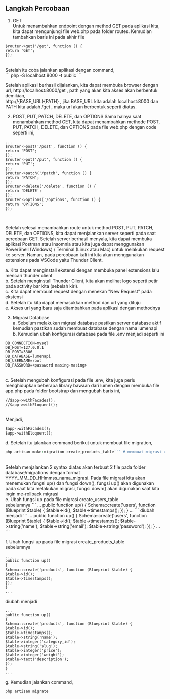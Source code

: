 ## Langkah Percobaan 
1. GET <br>
Untuk menambahkan endpoint dengan method GET pada aplikasi kita, kita dapat mengunjungi file web.php pada folder routes. Kemudian tambahkan baris ini pada akhir file <br>

```...
$router->get('/get', function () {
return 'GET';
});
```
<br>
Setelah itu coba jalankan aplikasi dengan command,<br>
```
php -S localhost:8000 -t public
```
<br>


Setelah aplikasi berhasil dijalankan, kita dapat membuka browser dengan url,
http://localhost:8000/get , path yang akan kita akses akan berbentuk demikian, <br>
http://{BASE_URL}{PATH} , jika BASE_URL kita adalah localhost:8000 dan PATH kita
adalah /get , maka url akan berbentuk seperti diatas. <br>

2. POST, PUT, PATCH, DELETE, dan OPTIONS
Sama halnya saat menambahkan method GET, kita dapat menambahkan methode
POST, PUT, PATCH, DELETE, dan OPTIONS pada file web.php dengan code seperti
ini, <br>

```
...
$router->post('/post', function () {
return 'POST';
});
$router->put('/put', function () {
return 'PUT';
});
$router->patch('/patch', function () {
return 'PATCH';
});
$router->delete('/delete', function () {
return 'DELETE';
});
$router->options('/options', function () {
return 'OPTIONS';
});
```
<br>

Setelah selesai menambahkan route untuk method POST, PUT, PATCH, DELETE, dan
OPTIONS, kita dapat menjalankan server seperti pada saat percobaan GET. Setelah
server berhasil menyala, kita dapat membuka aplikasi Postman atau Insomnia atau kita
juga dapat menggunakan PowerShell (Windows) / Terminal (Linux atau Mac) untuk
melakukan request ke server. Namun, pada percobaan kali ini kita akan menggunakan
extensions pada VSCode yaitu Thunder Client. <br>

a. Kita dapat menginstall ekstensi dengan membuka panel extensions lalu mencari
thunder client <br>
b. Setelah menginstall Thunder Client, kita akan melihat logo seperti petir pada
activity bar kita (sebelah kiri). <br>
c. Kita dapat membuat request dengan menekan "New Request" pada ekstensi <br>
d. Setelah itu kita dapat memasukkan method dan url yang dituju <br>
e. Akses url yang baru saja ditambahkan pada aplikasi dengan methodnya <br>

3. Migrasi Database <br>
a. Sebelum melakukan migrasi database pastikan server database aktif kemudian
pastikan sudah membuat database dengan nama lumenapi <br>
b. Kemudian ubah konfigurasi database pada file .env menjadi seperti ini <br>

```
DB_CONNECTION=mysql
DB_HOST=127.0.0.1
DB_PORT=3306
DB_DATABASE=lumenapi
DB_USERNAME=root
DB_PASSWORD=<password masing-masing>
```
<br>
c. Setelah mengubah konfigurasi pada file .env, kita juga perlu menghidupkan
beberapa library bawaan dari lumen dengan membuka file app.php pada folder
bootstrap dan mengubah baris ini, <br>

```
//$app->withFacades();
//$app->withEloquent();
```
<br>
Menjadi, <br>

```
$app->withFacades();
$app->withEloquent();
```

d. Setelah itu jalankan command berikut untuk membuat file migration, <br>
```php artisan make:migration create_users_table # membuat migrasi untuk tabel users
php artisan make:migration create_products_table``` # membuat migrasi untuk tabel products
```
<br>
Setelah menjalankan 2 syntax diatas akan terbuat 2 file pada folder
database/migrations dengan format YYYY_MM_DD_HHmmss_nama_migrasi. Pada
file migrasi kita akan menemukan fungsi up() dan fungsi down(), fungsi up() akan
digunakan pada saat kita melakukan migrasi, fungsi down() akan digunakan saat
kita ingin me-rollback migrasi <br>
e. Ubah fungsi up pada file migrasi create_users_table <br>
sebelumnya
```
...
public function up()
{
Schema::create('users', function (Blueprint $table) {
$table->id();
$table->timestamps();
});
}
...
```
diubah menjadi
```
...
public function up()
{
Schema::create('users', function (Blueprint $table) {
$table->id();
$table->timestamps();
$table->string('name');
$table->string('email');
$table->string('password');
});
}
...
```

f. Ubah fungsi up pada file migrasi create_products_table <br>
sebelumnya
```
...
public function up()
{
Schema::create('products', function (Blueprint $table) {
$table->id();
$table->timestamps();
});
}
...
```

 diubah menjadi
```
...
public function up()
{
Schema::create('products', function (Blueprint $table) {
$table->id();
$table->timestamps(); 
$table->string('name');
$table->integer('category_id');
$table->string('slug');
$table->integer('price');
$table->integer('weight');
$table->text('description');
});
}
...
```

g. Kemudian jalankan command, <br>

```
php artisan migrate
```

